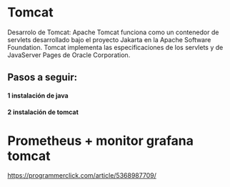 # Tomcat
Desarrolo de Tomcat:
Apache Tomcat funciona como un contenedor de servlets desarrollado bajo el proyecto Jakarta en la Apache Software Foundation. Tomcat implementa las especificaciones de los servlets y de JavaServer Pages de Oracle Corporation.
## Pasos a seguir:
#### 1 instalación de java 
#### 2 instalación de tomcat


# Prometheus + monitor grafana tomcat
https://programmerclick.com/article/5368987709/
